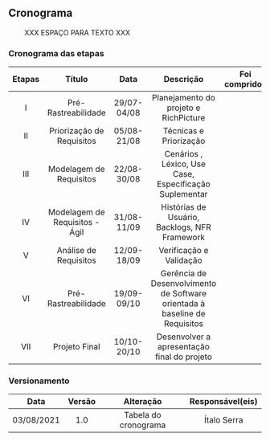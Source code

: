 ## Cronograma

<p align = "justify"> &emsp;&emsp; XXX ESPAÇO PARA TEXTO XXX</p>

### Cronograma das etapas
|Etapas|Título|Data|Descrição|Foi comprido?|
|:-:|:-:|:-:|:-:|:-:|
|I|Pré-Rastreabilidade| 29/07-04/08 |   Planejamento do projeto e RichPicture  |
|II|Priorização de Requisitos| 05/08-21/08| Técnicas e Priorização |
|III|Modelagem de Requisitos| 22/08-30/08 | Cenários , Léxico, Use Case, Especificação Suplementar | 
|IV|Modelagem de Requisitos - Ágil| 31/08-11/09 | Histórias de Usuário, Backlogs, NFR Framework | 
|V|Análise de Requisitos| 12/09-18/09 | Verificação e Validação |
|VI|Pré-Rastreabilidade| 19/09-09/10 | Gerência de Desenvolvimento de Software orientada à baseline de Requisitos | 
|VII|Projeto Final| 10/10-20/10 | Desenvolver a apresentação final do projeto |

### Versionamento

|Data|Versão|Alteração|Responsável(eis)|
|:--:|:----:|:-------:|:---:|
| 03/08/2021 | 1.0 | Tabela do cronograma | Ítalo Serra |